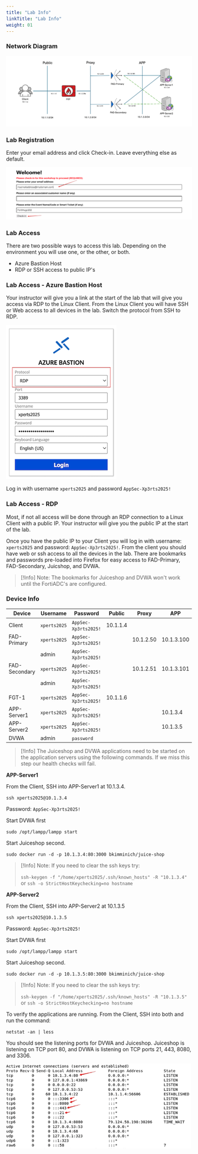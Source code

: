 ```yaml
---
title: "Lab Info"
linkTitle: "Lab Info"
weight: 01
---
```

### **Network Diagram**

![](fad-logical-w-ips.png)

### **Lab Registration**

Enter your email address and click Check-in.  Leave everything else as default.

![](registration.png)

### **Lab Access**

There are two possible ways to access this lab. Depending on the environment you will use one, or the other, or both.
- Azure Bastion Host
- RDP or SSH access to public IP's

### **Lab Access - Azure Bastion Host**

Your instructor will give you a link at the start of the lab that will give you access via RDP to the Linux Client.  From the Linux Client you will have SSH or Web access to all devices in the lab.  Switch the protocol from SSH to RDP.

![](bastion.png)

Log in with username ```xperts2025``` and password ```AppSec-Xp3rts2025!```        

### **Lab Access - RDP**

Most, if not all access will be done through an RDP connection to a Linux Client with a public IP.  Your instructor will give you the public IP at the start of the lab.

Once you have the public IP to your Client you will log in with username: ```xperts2025``` and password: ```AppSec-Xp3rts2025!```.  From the client you should have web or ssh access to all the devices in the lab.  There are bookmarks and passwords pre-loaded into Firefox for easy access to FAD-Primary, FAD-Secondary, Juicshop, and DVWA.

> [!Info]
> Note: The bookmarks for Juiceshop and DVWA won't work until the FortiADC's are configured.

### **Device Info**

| Device        |Username|Password| Public | Proxy     | APP        |
|---------------|-----|--------|--|-----------|------------|
| Client        |```xperts2025```|```AppSec-Xp3rts2025!```| 10.1.1.4 |           |            |
| FAD-Primary   |```xperts2025```|```AppSec-Xp3rts2025!```|  | 10.1.2.50 | 10.1.3.100 |
|               |admin|```AppSec-Xp3rts2025!```|  |           |            |
| FAD-Secondary |```xperts2025```|```AppSec-Xp3rts2025!```|  | 10.1.2.51 | 10.1.3.101 |
|               |admin|```AppSec-Xp3rts2025!```|  |           |            |
|FGT-1|```xperts2025```|```AppSec-Xp3rts2025!```| 10.1.1.6 |           |            |
|APP-Server1|```xperts2025```|```AppSec-Xp3rts2025!```|  |           | 10.1.3.4   |
|APP-Server2|```xperts2025```|```AppSec-Xp3rts2025!```|  |           | 10.1.3.5   |
|DVWA|admin|```password```||||

> [!Info]
> The Juiceshop and DVWA applications need to be started on the application servers using the following commands.  If we miss this step our health checks will fail.

**APP-Server1**

From the Client, SSH into APP-Server1 at 10.1.3.4.
```
ssh xperts2025@10.1.3.4
```
Password: ```AppSec-Xp3rts2025!```

Start DVWA first
```
sudo /opt/lampp/lampp start
```

Start Juiceshop second.

```
sudo docker run -d -p 10.1.3.4:80:3000 bkimminich/juice-shop
```
> [!Info]
> Note: If you need to clear the ssh keys try:
> 
> ```ssh-keygen -f "/home/xperts2025/.ssh/known_hosts" -R "10.1.3.4"```
> or
> ```ssh -o StrictHostKeychecking=no hostname```

**APP-Server2**

From the Client, SSH into APP-Server2 at 10.1.3.5
```
ssh xperts2025@10.1.3.5
```
Password: ```AppSec-Xp3rts2025!```

Start DVWA first
```
sudo /opt/lampp/lampp start
```

Start Juiceshop second.

```
sudo docker run -d -p 10.1.3.5:80:3000 bkimminich/juice-shop
```
> [!Info]
> Note: If you need to clear the ssh keys try:
> 
> ```ssh-keygen -f "/home/xperts2025/.ssh/known_hosts" -R "10.1.3.5"```
> or
> ```ssh -o StrictHostKeychecking=no hostname```

To verify the applications are running.  From the Client, SSH into both and run the command:
```
netstat -an | less
```
You should see the listening ports for DVWA and Juiceshop.  Juiceshop is listening on TCP port 80, and DVWA is listening on TCP ports 21, 443, 8080, and 3306.

![](netstat.png)


